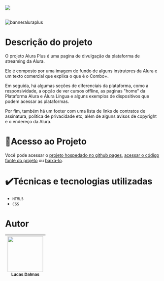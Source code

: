 <div align="start">
  <img src="https://github.com/lucasdalmas/aluraplus/assets/127149468/742d390d-7cdc-4bb2-9fb5-fe8e528abea3">
</div>
<br>

![banneraluraplus](https://github.com/lucasdalmas/aluraplus/assets/127149468/72e62a36-4615-49ef-b7d5-03877f683100)

# Descrição do projeto
O projeto Alura Plus é uma pagina de divulgação da plataforma de streaming da Alura.

Ele é composto por uma imagem de fundo de alguns instrutores da Alura e um texto comercial que explixa o que é o Combo+.

Em seguida, há algumas seções de diferenciais da plataforma, como a responsividade, a opção de ver cursos offline, as paginas "home" da Plataforma Alura e Alura Língua e alguns exemplos de dispositivos que podem acessar as plataformas.

Por fim, também há um footer com uma lista de links de contratos de assinatura, política de privacidade etc, além de alguns avisos de copyright e o endereço da Alura.


# 📂Acesso ao Projeto
<p>Você pode acessar o <a href="https://lucasdalmas.github.io/aluraplus/">projeto hospedado no github pages</a>, <a href="https://github.com/lucasdalmas/aluraplus/blob/main/index.html">acessar o código fonte do projeto</a> ou <a href="https://codeload.github.com/lucasdalmas/aluraplus/zip/refs/heads/main">baixá-lo</a>.</p>

# ✔️Técnicas e tecnologias utilizadas
- `HTML5`
- `CSS`

# Autor
| [<img loading="lazy" src="https://media.licdn.com/dms/image/D4D03AQFwsL3XZjSloA/profile-displayphoto-shrink_800_800/0/1695814801292?e=1708560000&v=beta&t=yQ5hBSYjo0dEkvZPHfmgRk8dUA3zggPEVq_3lNVES9A" width=115><br><sub>Lucas Dalmas</sub>](https://github.com/lucasdalmas) |
| :---: |

